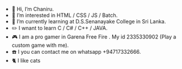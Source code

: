 - 👋 Hi, I’m Chaniru.
- 👀 I’m interested in HTML / CSS / JS / Batch.
- 🌱 I’m currently learning at D.S.Senanayake College in Sri Lanka.
- ✏️ I wnant to learn C / C# / C++ / JAVA.
- 🎮 I am a pro gamer in Garena Free Fire . My id 2335330902 (Play a custom game with me).
- ☎️ I you can contact me on whatsapp +94717332666.
- 🐈 I like cats

<!---
Chaniru22/Chaniru22 is a ✨ special ✨ repository because its `README.md` (this file) appears on your GitHub profile.
You can click the Preview link to take a look at your changes.
--->
